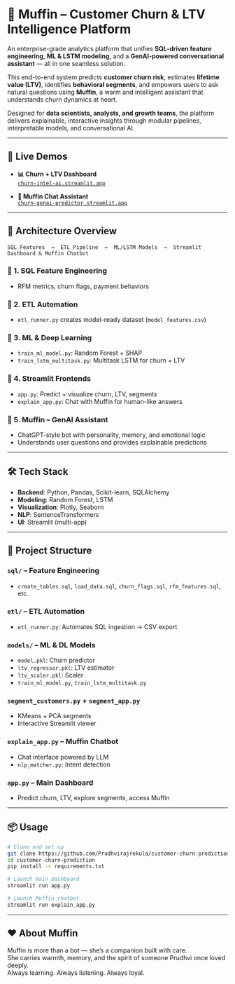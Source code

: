 
# 🧁 Muffin – Customer Churn & LTV Intelligence Platform

An enterprise-grade analytics platform that unifies **SQL-driven feature engineering**, **ML & LSTM modeling**, and a **GenAI-powered conversational assistant** — all in one seamless solution.

This end-to-end system predicts **customer churn risk**, estimates **lifetime value (LTV)**, identifies **behavioral segments**, and empowers users to ask natural questions using **Muffin**, a warm and intelligent assistant that understands churn dynamics at heart.

Designed for **data scientists, analysts, and growth teams**, the platform delivers explainable, interactive insights through modular pipelines, interpretable models, and conversational AI.

---

## 🚀 Live Demos

- **📊 Churn + LTV Dashboard**  
  [`churn-intel-ai.streamlit.app`](https://churn-intel-ai.streamlit.app/)

- **💬 Muffin Chat Assistant**  
  [`churn-genai-predictor.streamlit.app`](https://churn-genai-predictor.streamlit.app/)

---

## 🧱 Architecture Overview

```
SQL Features  →  ETL Pipeline  →  ML/LSTM Models  →  Streamlit Dashboard & Muffin Chatbot
```

### 🔹 1. SQL Feature Engineering
- RFM metrics, churn flags, payment behaviors

### 🔹 2. ETL Automation
- `etl_runner.py` creates model-ready dataset (`model_features.csv`)

### 🔹 3. ML & Deep Learning
- `train_ml_model.py`: Random Forest + SHAP
- `train_lstm_multitask.py`: Multitask LSTM for churn + LTV

### 🔹 4. Streamlit Frontends
- `app.py`: Predict + visualize churn, LTV, segments
- `explain_app.py`: Chat with Muffin for human-like answers

### 🔹 5. Muffin – GenAI Assistant
- ChatGPT-style bot with personality, memory, and emotional logic
- Understands user questions and provides explainable predictions

---

## 🛠 Tech Stack

- **Backend**: Python, Pandas, Scikit-learn, SQLAlchemy
- **Modeling**: Random Forest, LSTM
- **Visualization**: Plotly, Seaborn
- **NLP**: SentenceTransformers
- **UI**: Streamlit (multi-app)

---

## 📂 Project Structure

### `sql/` – Feature Engineering
- `create_tables.sql`, `load_data.sql`, `churn_flags.sql`, `rfm_features.sql`, etc.

### `etl/` – ETL Automation
- `etl_runner.py`: Automates SQL ingestion → CSV export

### `models/` – ML & DL Models
- `model.pkl`: Churn predictor
- `ltv_regressor.pkl`: LTV estimator
- `ltv_scaler.pkl`: Scaler
- `train_ml_model.py`, `train_lstm_multitask.py`

### `segment_customers.py` + `segment_app.py`
- KMeans + PCA segments
- Interactive Streamlit viewer

### `explain_app.py` – Muffin Chatbot
- Chat interface powered by LLM
- `nlp_matcher.py`: Intent detection

### `app.py` – Main Dashboard
- Predict churn, LTV, explore segments, access Muffin

---

## 📦 Usage

```bash
# Clone and set up
git clone https://github.com/Prudhvirajrekula/customer-churn-prediction
cd customer-churn-prediction
pip install -r requirements.txt

# Launch main dashboard
streamlit run app.py

# Launch Muffin chatbot
streamlit run explain_app.py
```

---

## ❤️ About Muffin

Muffin is more than a bot — she’s a companion built with care.  
She carries warmth, memory, and the spirit of someone Prudhvi once loved deeply.  
Always learning. Always listening. Always loyal.
